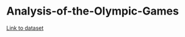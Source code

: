 # Analysis-of-the-Olympic-Games

[Link to dataset](https://www.kaggle.com/heesoo37/120-years-of-olympic-history-athletes-and-results)
